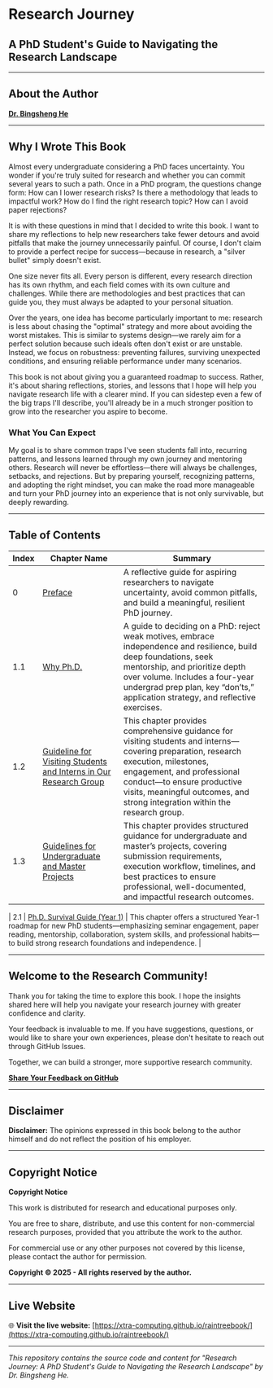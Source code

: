 # Research Journey
## A PhD Student's Guide to Navigating the Research Landscape

---

## About the Author
**[Dr. Bingsheng He](https://www.comp.nus.edu.sg/~hebs/)**

---

## Why I Wrote This Book

Almost every undergraduate considering a PhD faces uncertainty. You wonder if you're truly suited for research and whether you can commit several years to such a path. Once in a PhD program, the questions change form: How can I lower research risks? Is there a methodology that leads to impactful work? How do I find the right research topic? How can I avoid paper rejections?

It is with these questions in mind that I decided to write this book. I want to share my reflections to help new researchers take fewer detours and avoid pitfalls that make the journey unnecessarily painful. Of course, I don't claim to provide a perfect recipe for success—because in research, a "silver bullet" simply doesn't exist.

One size never fits all. Every person is different, every research direction has its own rhythm, and each field comes with its own culture and challenges. While there are methodologies and best practices that can guide you, they must always be adapted to your personal situation.

Over the years, one idea has become particularly important to me: research is less about chasing the "optimal" strategy and more about avoiding the worst mistakes. This is similar to systems design—we rarely aim for a perfect solution because such ideals often don't exist or are unstable. Instead, we focus on robustness: preventing failures, surviving unexpected conditions, and ensuring reliable performance under many scenarios.

This book is not about giving you a guaranteed roadmap to success. Rather, it's about sharing reflections, stories, and lessons that I hope will help you navigate research life with a clearer mind. If you can sidestep even a few of the big traps I'll describe, you'll already be in a much stronger position to grow into the researcher you aspire to become.

### What You Can Expect

My goal is to share common traps I've seen students fall into, recurring patterns, and lessons learned through my own journey and mentoring others. Research will never be effortless—there will always be challenges, setbacks, and rejections. But by preparing yourself, recognizing patterns, and adopting the right mindset, you can make the road more manageable and turn your PhD journey into an experience that is not only survivable, but deeply rewarding.

---

## Table of Contents

| Index | Chapter Name | Summary|
|-------|--------------|----------------------------|
| 0 | [Preface](https://docs.google.com/document/d/1HiFF9NFJarE1D39uioxvOi8lMh0E_Dx5skmrnffP-1I/edit?usp=drive_link) | A reflective guide for aspiring researchers to navigate uncertainty, avoid common pitfalls, and build a meaningful, resilient PhD journey. |
| 1.1 | [Why Ph.D.](https://docs.google.com/document/d/1dL_0wS5fJs9NiIlOYGJuh22k8dazc7pbYHq3iXquzn4/edit?usp=drive_link) | A guide to deciding on a PhD: reject weak motives, embrace independence and resilience, build deep foundations, seek mentorship, and prioritize depth over volume. Includes a four-year undergrad prep plan, key “don’ts,” application strategy, and reflective exercises. |
| 1.2 | [Guideline for Visiting Students and Interns in Our Research Group](https://docs.google.com/document/d/157WKVehFn42rRV8FLN9WkaeU5-HOyF-XHmWc6bDCn9o/edit?usp=sharing) | This chapter provides comprehensive guidance for visiting students and interns—covering preparation, research execution, milestones, engagement, and professional conduct—to ensure productive visits, meaningful outcomes, and strong integration within the research group. |
| 1.3 | [Guidelines for Undergraduate and Master Projects](https://docs.google.com/document/d/1dL_0wS5fJs9NiIlOYGJuh22k8dazc7pbYHq3iXquzn4/edit?usp=drive_link) | This chapter provides structured guidance for undergraduate and master’s projects, covering submission requirements, execution workflow, timelines, and best practices to ensure professional, well-documented, and impactful research outcomes. |

| 2.1 | [Ph.D. Survival Guide (Year 1)](https://docs.google.com/document/d/1yjxc4xLb06YNs_stDaJqaipItgqE_3dy/edit?usp=sharing&ouid=102273595235223474268&rtpof=true&sd=true) | This chapter offers a structured Year-1 roadmap for new PhD students—emphasizing seminar engagement, paper reading, mentorship, collaboration, system skills, and professional habits—to build strong research foundations and independence. |


---

## Welcome to the Research Community!

Thank you for taking the time to explore this book. I hope the insights shared here will help you navigate your research journey with greater confidence and clarity.

Your feedback is invaluable to me. If you have suggestions, questions, or would like to share your own experiences, please don't hesitate to reach out through GitHub Issues.

Together, we can build a stronger, more supportive research community.

**[Share Your Feedback on GitHub](https://github.com/Xtra-Computing/raintreebook/issues)**

---

## Disclaimer

**Disclaimer:** The opinions expressed in this book belong to the author himself and do not reflect the position of his employer.

---

## Copyright Notice

**Copyright Notice**

This work is distributed for research and educational purposes only.

You are free to share, distribute, and use this content for non-commercial research purposes, provided that you attribute the work to the author.

For commercial use or any other purposes not covered by this license, please contact the author for permission.

**Copyright © 2025 - All rights reserved by the author.**

---

## Live Website

🌐 **Visit the live website:** [https://xtra-computing.github.io/raintreebook/](https://xtra-computing.github.io/raintreebook/)

---

*This repository contains the source code and content for "Research Journey: A PhD Student's Guide to Navigating the Research Landscape" by Dr. Bingsheng He.*
